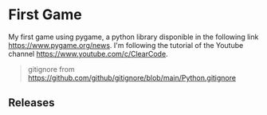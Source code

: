 # First Game
My first game using pygame, a python library disponible in the following link https://www.pygame.org/news.
I'm following the tutorial of the Youtube channel https://www.youtube.com/c/ClearCode.
>gitignore from https://github.com/github/gitignore/blob/main/Python.gitignore

## Releases